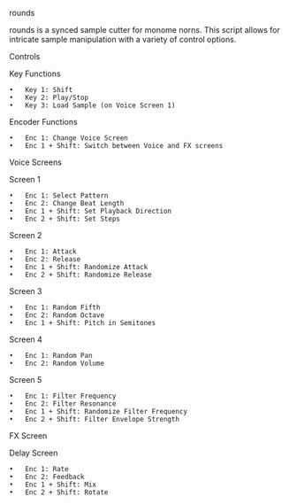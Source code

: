 rounds

rounds is a synced sample cutter for monome norns. This script allows for intricate sample manipulation with a variety of control options.

Controls

Key Functions

	•	Key 1: Shift
	•	Key 2: Play/Stop
	•	Key 3: Load Sample (on Voice Screen 1)

Encoder Functions

	•	Enc 1: Change Voice Screen
	•	Enc 1 + Shift: Switch between Voice and FX screens

Voice Screens

Screen 1

	•	Enc 1: Select Pattern
	•	Enc 2: Change Beat Length
	•	Enc 1 + Shift: Set Playback Direction
	•	Enc 2 + Shift: Set Steps

Screen 2

	•	Enc 1: Attack
	•	Enc 2: Release
	•	Enc 1 + Shift: Randomize Attack
	•	Enc 2 + Shift: Randomize Release

Screen 3

	•	Enc 1: Random Fifth
	•	Enc 2: Random Octave
	•	Enc 1 + Shift: Pitch in Semitones

Screen 4

	•	Enc 1: Random Pan
	•	Enc 2: Random Volume

Screen 5

	•	Enc 1: Filter Frequency
	•	Enc 2: Filter Resonance
	•	Enc 1 + Shift: Randomize Filter Frequency
	•	Enc 2 + Shift: Filter Envelope Strength

FX Screen

Delay Screen

	•	Enc 1: Rate
	•	Enc 2: Feedback
	•	Enc 1 + Shift: Mix
	•	Enc 2 + Shift: Rotate

